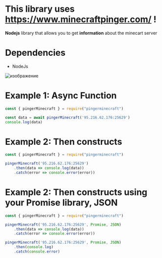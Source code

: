 # This library uses https://www.minecraftpinger.com/ !

**Nodejs** library that allows you to get **information** about the minecart server

# Dependencies
- NodeJs

![изображение](https://github.com/makarasty/pingerMinecraft/assets/71918286/47e69df6-7d24-4f79-b5ac-3c7c26a4c41f)

# Example 1: Async Function
```js
const { pingerMinecraft } = require("pingerminecraft")

const data = await pingerMinecraft('95.216.62.176:25629')
console.log(data)
```
# Example 2: Then constructs
```js
const { pingerMinecraft } = require("pingerminecraft")

pingerMinecraft('95.216.62.176:25629')
	.then(data => console.log(data))
	.catch(error => console.error(error))
```
# Example 2: Then constructs using your Promise library, JSON
```js
const { pingerMinecraft } = require("pingerminecraft")

pingerMinecraft('95.216.62.176:25629', Promise, JSON)
	.then(data => console.log(data))
	.catch(error => console.error(error))

pingerMinecraft('95.216.62.176:25629', Promise, JSON)
	.then(console.log)
	.catch(console.error)
```
